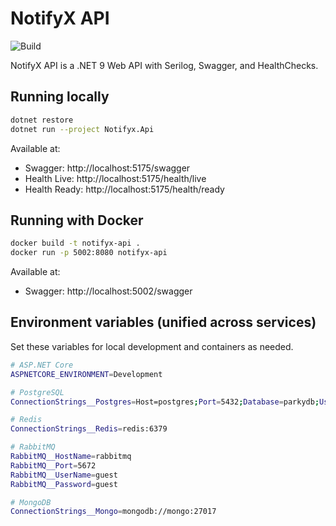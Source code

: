 # NotifyX API

![Build](https://github.com/raikonen93/notifyx-api/actions/workflows/build.yml/badge.svg)

NotifyX API is a .NET 9 Web API with Serilog, Swagger, and HealthChecks.

## Running locally
```bash
dotnet restore
dotnet run --project Notifyx.Api
```

Available at:
- Swagger: http://localhost:5175/swagger
- Health Live: http://localhost:5175/health/live
- Health Ready: http://localhost:5175/health/ready

## Running with Docker
```bash
docker build -t notifyx-api .
docker run -p 5002:8080 notifyx-api
```

Available at:
- Swagger: http://localhost:5002/swagger

## Environment variables (unified across services)
Set these variables for local development and containers as needed.

```bash
# ASP.NET Core
ASPNETCORE_ENVIRONMENT=Development

# PostgreSQL
ConnectionStrings__Postgres=Host=postgres;Port=5432;Database=parkydb;Username=admin;Password=admin

# Redis
ConnectionStrings__Redis=redis:6379

# RabbitMQ
RabbitMQ__HostName=rabbitmq
RabbitMQ__Port=5672
RabbitMQ__UserName=guest
RabbitMQ__Password=guest

# MongoDB
ConnectionStrings__Mongo=mongodb://mongo:27017
```
